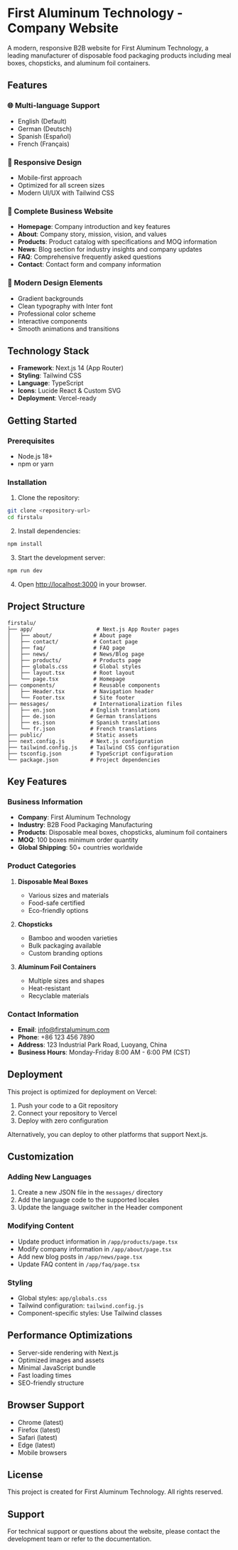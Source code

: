 # First Aluminum Technology - Company Website

A modern, responsive B2B website for First Aluminum Technology, a leading manufacturer of disposable food packaging products including meal boxes, chopsticks, and aluminum foil containers.

## Features

### 🌐 Multi-language Support
- English (Default)
- German (Deutsch)
- Spanish (Español)
- French (Français)

### 📱 Responsive Design
- Mobile-first approach
- Optimized for all screen sizes
- Modern UI/UX with Tailwind CSS

### 🏢 Complete Business Website
- **Homepage**: Company introduction and key features
- **About**: Company story, mission, vision, and values
- **Products**: Product catalog with specifications and MOQ information
- **News**: Blog section for industry insights and company updates
- **FAQ**: Comprehensive frequently asked questions
- **Contact**: Contact form and company information

### 🎨 Modern Design Elements
- Gradient backgrounds
- Clean typography with Inter font
- Professional color scheme
- Interactive components
- Smooth animations and transitions

## Technology Stack

- **Framework**: Next.js 14 (App Router)
- **Styling**: Tailwind CSS
- **Language**: TypeScript
- **Icons**: Lucide React & Custom SVG
- **Deployment**: Vercel-ready

## Getting Started

### Prerequisites
- Node.js 18+ 
- npm or yarn

### Installation

1. Clone the repository:
```bash
git clone <repository-url>
cd firstalu
```

2. Install dependencies:
```bash
npm install
```

3. Start the development server:
```bash
npm run dev
```

4. Open [http://localhost:3000](http://localhost:3000) in your browser.

## Project Structure

```
firstalu/
├── app/                    # Next.js App Router pages
│   ├── about/             # About page
│   ├── contact/           # Contact page
│   ├── faq/               # FAQ page
│   ├── news/              # News/Blog page
│   ├── products/          # Products page
│   ├── globals.css        # Global styles
│   ├── layout.tsx         # Root layout
│   └── page.tsx           # Homepage
├── components/            # Reusable components
│   ├── Header.tsx         # Navigation header
│   └── Footer.tsx         # Site footer
├── messages/              # Internationalization files
│   ├── en.json           # English translations
│   ├── de.json           # German translations
│   ├── es.json           # Spanish translations
│   └── fr.json           # French translations
├── public/               # Static assets
├── next.config.js        # Next.js configuration
├── tailwind.config.js    # Tailwind CSS configuration
├── tsconfig.json         # TypeScript configuration
└── package.json          # Project dependencies
```

## Key Features

### Business Information
- **Company**: First Aluminum Technology
- **Industry**: B2B Food Packaging Manufacturing
- **Products**: Disposable meal boxes, chopsticks, aluminum foil containers
- **MOQ**: 100 boxes minimum order quantity
- **Global Shipping**: 50+ countries worldwide

### Product Categories
1. **Disposable Meal Boxes**
   - Various sizes and materials
   - Food-safe certified
   - Eco-friendly options

2. **Chopsticks**
   - Bamboo and wooden varieties
   - Bulk packaging available
   - Custom branding options

3. **Aluminum Foil Containers**
   - Multiple sizes and shapes
   - Heat-resistant
   - Recyclable materials

### Contact Information
- **Email**: info@firstaluminum.com
- **Phone**: +86 123 456 7890
- **Address**: 123 Industrial Park Road, Luoyang, China
- **Business Hours**: Monday-Friday 8:00 AM - 6:00 PM (CST)

## Deployment

This project is optimized for deployment on Vercel:

1. Push your code to a Git repository
2. Connect your repository to Vercel
3. Deploy with zero configuration

Alternatively, you can deploy to other platforms that support Next.js.

## Customization

### Adding New Languages
1. Create a new JSON file in the `messages/` directory
2. Add the language code to the supported locales
3. Update the language switcher in the Header component

### Modifying Content
- Update product information in `/app/products/page.tsx`
- Modify company information in `/app/about/page.tsx`
- Add new blog posts in `/app/news/page.tsx`
- Update FAQ content in `/app/faq/page.tsx`

### Styling
- Global styles: `app/globals.css`
- Tailwind configuration: `tailwind.config.js`
- Component-specific styles: Use Tailwind classes

## Performance Optimizations

- Server-side rendering with Next.js
- Optimized images and assets
- Minimal JavaScript bundle
- Fast loading times
- SEO-friendly structure

## Browser Support

- Chrome (latest)
- Firefox (latest)
- Safari (latest)
- Edge (latest)
- Mobile browsers

## License

This project is created for First Aluminum Technology. All rights reserved.

## Support

For technical support or questions about the website, please contact the development team or refer to the documentation.